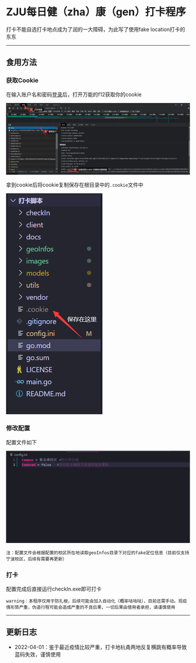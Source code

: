 # ZJU每日健（zha）康（gen）打卡程序
打卡不能自选打卡地点成为了润的一大障碍，为此写了使用fake location打卡的东东

-----

## 食用方法

### 获取Cookie
在输入账户名和密码[登录](https://zjuam.zju.edu.cn/cas/login?service=https%3A%2F%2Fhealthreport.zju.edu.cn%2Fa_zju%2Fapi%2Fsso%2Findex%3Fredirect%3Dhttps%253A%252F%252Fhealthreport.zju.edu.cn%252Fncov%252Fwap%252Fdefault%252Findex)后，打开万能的f12获取你的cookie

![获取cookie](images/%E8%8E%B7%E5%8F%96cookie.png)

拿到cookie后将cookie复制保存在根目录中的`.cookie`文件中

![保存位置](images/%E4%BF%9D%E5%AD%98cookie.png)

### 修改配置
配置文件如下

![config.ini](images/%E9%85%8D%E7%BD%AE.png)

`注：配置文件会根据配置的校区所在地读取geoInfos目录下对应的fake定位信息（目前仅支持宁波校区，后续有需要再更新）`

### 打卡
配置完成后直接运行checkIn.exe即可打卡

`warning：本程序仅用于防扎根，后续可能会加入自动化（概率咕咕咕），目前还需手动。现疫情形势严重，伪造行程可能会造成严重的不良后果，一切后果由使用者承担，请谨慎使用`

-----
## 更新日志
 - 2022-04-01：鉴于最近疫情比较严重，打卡地杭甬两地反复横跳有概率导致蓝码失效，谨慎使用
